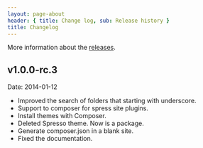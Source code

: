 ```yaml
---
layout: page-about
header: { title: Change log, sub: Release history }
title: Changelog
---
```


More information about the [releases](https://github.com/yosymfony/Spress/releases).

## v1.0.0-rc.3
Date: 2014-01-12

* Improved the search of folders that starting with underscore.
* Support to composer for spress site plugins.
* Install themes with Composer.
* Deleted Spresso theme. Now is a package.
* Generate composer.json in a blank site.
* Fixed the documentation.
